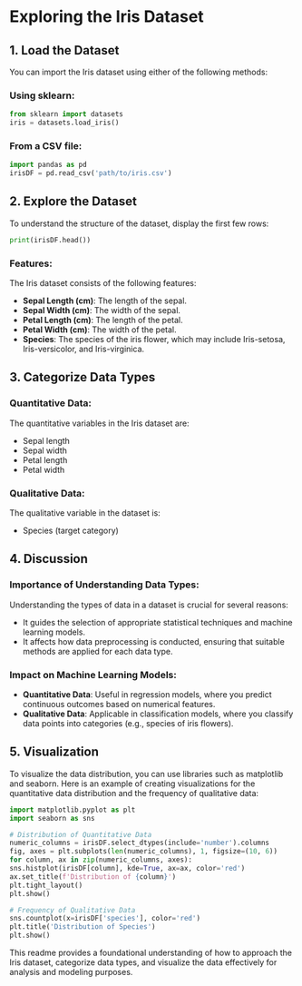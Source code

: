 # Exploring the Iris Dataset

## 1. Load the Dataset
You can import the Iris dataset using either of the following methods:

### Using sklearn:
```python
from sklearn import datasets
iris = datasets.load_iris()
```

### From a CSV file:
```python
import pandas as pd
irisDF = pd.read_csv('path/to/iris.csv')
```

## 2. Explore the Dataset
To understand the structure of the dataset, display the first few rows:
```python
print(irisDF.head())
```

### Features:
The Iris dataset consists of the following features:
- **Sepal Length (cm)**: The length of the sepal.
- **Sepal Width (cm)**: The width of the sepal.
- **Petal Length (cm)**: The length of the petal.
- **Petal Width (cm)**: The width of the petal.
- **Species**: The species of the iris flower, which may include Iris-setosa, Iris-versicolor, and Iris-virginica.

## 3. Categorize Data Types
### Quantitative Data:
The quantitative variables in the Iris dataset are:
- Sepal length
- Sepal width
- Petal length
- Petal width

### Qualitative Data:
The qualitative variable in the dataset is:
- Species (target category)

## 4. Discussion
### Importance of Understanding Data Types:
Understanding the types of data in a dataset is crucial for several reasons:
- It guides the selection of appropriate statistical techniques and machine learning models.
- It affects how data preprocessing is conducted, ensuring that suitable methods are applied for each data type.

### Impact on Machine Learning Models:
- **Quantitative Data**: Useful in regression models, where you predict continuous outcomes based on numerical features.
- **Qualitative Data**: Applicable in classification models, where you classify data points into categories (e.g., species of iris flowers).

## 5. Visualization
To visualize the data distribution, you can use libraries such as matplotlib and seaborn. Here is an example of creating visualizations for the quantitative data distribution and the frequency of qualitative data:

```python
import matplotlib.pyplot as plt
import seaborn as sns

# Distribution of Quantitative Data
numeric_columns = irisDF.select_dtypes(include='number').columns
fig, axes = plt.subplots(len(numeric_columns), 1, figsize=(10, 6))
for column, ax in zip(numeric_columns, axes):
sns.histplot(irisDF[column], kde=True, ax=ax, color='red')
ax.set_title(f'Distribution of {column}')
plt.tight_layout()
plt.show()

# Frequency of Qualitative Data
sns.countplot(x=irisDF['species'], color='red')
plt.title('Distribution of Species')
plt.show()
```

This readme provides a foundational understanding of how to approach the Iris dataset, categorize data types, and visualize the data effectively for analysis and modeling purposes.
